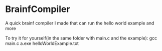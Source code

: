 # BrainfCompiler
A quick brainf compiler I made that can run the hello world example and more

To try it for yourself(in the same folder with main.c and the example):
gcc main.c
a.exe helloWorldExample.txt
